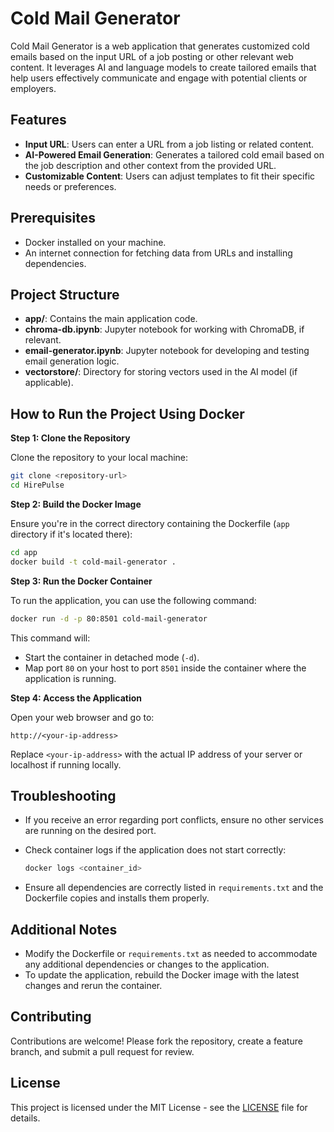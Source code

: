 Cold Mail Generator
===================

Cold Mail Generator is a web application that generates customized cold emails based on the input URL of a job posting or other relevant web content. It leverages AI and language models to create tailored emails that help users effectively communicate and engage with potential clients or employers.

Features
--------

- **Input URL**: Users can enter a URL from a job listing or related content.
- **AI-Powered Email Generation**: Generates a tailored cold email based on the job description and other context from the provided URL.
- **Customizable Content**: Users can adjust templates to fit their specific needs or preferences.

Prerequisites
-------------

- Docker installed on your machine.
- An internet connection for fetching data from URLs and installing dependencies.

Project Structure
-----------------

- **app/**: Contains the main application code.
- **chroma-db.ipynb**: Jupyter notebook for working with ChromaDB, if relevant.
- **email-generator.ipynb**: Jupyter notebook for developing and testing email generation logic.
- **vectorstore/**: Directory for storing vectors used in the AI model (if applicable).

How to Run the Project Using Docker
-----------------------------------

**Step 1: Clone the Repository**

Clone the repository to your local machine:

```bash
git clone <repository-url>
cd HirePulse
```

**Step 2: Build the Docker Image**

Ensure you're in the correct directory containing the Dockerfile (`app` directory if it's located there):

```bash
cd app
docker build -t cold-mail-generator .
```

**Step 3: Run the Docker Container**

To run the application, you can use the following command:

```bash
docker run -d -p 80:8501 cold-mail-generator
```

This command will:

- Start the container in detached mode (`-d`).
- Map port `80` on your host to port `8501` inside the container where the application is running.

**Step 4: Access the Application**

Open your web browser and go to:

```
http://<your-ip-address>
```

Replace `<your-ip-address>` with the actual IP address of your server or localhost if running locally.

Troubleshooting
---------------

- If you receive an error regarding port conflicts, ensure no other services are running on the desired port.
- Check container logs if the application does not start correctly:

  ```bash
  docker logs <container_id>
  ```

- Ensure all dependencies are correctly listed in `requirements.txt` and the Dockerfile copies and installs them properly.

Additional Notes
----------------

- Modify the Dockerfile or `requirements.txt` as needed to accommodate any additional dependencies or changes to the application.
- To update the application, rebuild the Docker image with the latest changes and rerun the container.

Contributing
------------

Contributions are welcome! Please fork the repository, create a feature branch, and submit a pull request for review.

License
-------

This project is licensed under the MIT License - see the [LICENSE](LICENSE) file for details.
